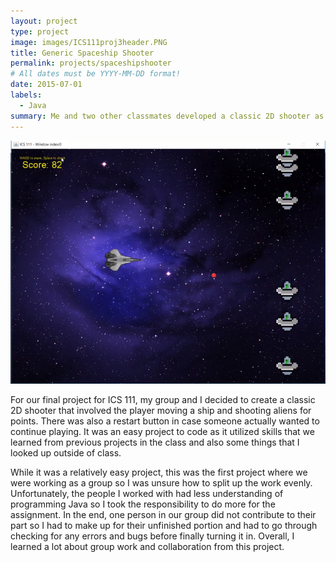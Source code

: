 ```yaml
---
layout: project
type: project
image: images/ICS111proj3header.PNG
title: Generic Spaceship Shooter
permalink: projects/spaceshipshooter
# All dates must be YYYY-MM-DD format!
date: 2015-07-01
labels:
  - Java
summary: Me and two other classmates developed a classic 2D shooter as our final project for ICS 111.
---
```


<div class="ui small rounded images">
  <img class="ui image" src="../images/ICS111proj3.PNG">
</div>

For our final project for ICS 111, my group and I decided to create a classic 2D shooter that involved the player moving a ship and shooting aliens for points. There was also a restart button in case someone actually wanted to continue playing. It was an easy project to code as it utilized skills that we learned from previous projects in the class and also some things that I looked up outside of class. 

While it was a relatively easy project, this was the first project where we were working as a group so I was unsure how to split up the work evenly. Unfortunately, the people I worked with had less understanding of programming Java so I took the responsibility to do more for the assignment. In the end, one person in our group did not contribute to their part so I had to make up for their unfinished portion and had to go through checking for any errors and bugs before finally turning it in. Overall, I learned a lot about group work and collaboration from this project.



